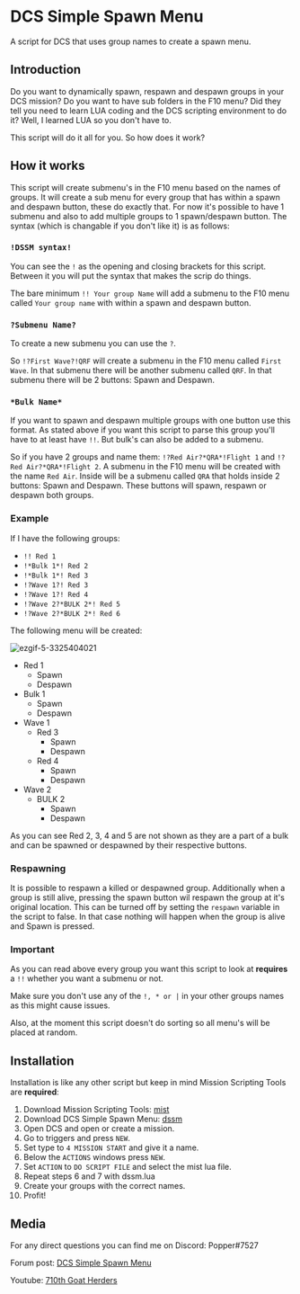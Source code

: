 # DCS Simple Spawn Menu
A script for DCS that uses group names to create a spawn menu.

## Introduction
Do you want to dynamically spawn, respawn and despawn groups in your DCS mission? Do you want to have sub folders in the F10 menu? Did they tell you need to learn LUA coding and the DCS scripting environment to do it? Well, I learned LUA so you don't have to.

This script will do it all for you. So how does it work?

## How it works
This script will create submenu's in the F10 menu based on the names of groups. It will create a sub menu for every group that has within a spawn and despawn button, these do exactly that. For now it's possible to have 1 submenu and also to add multiple groups to 1 spawn/despawn button. The syntax (which is changable if you don't like it) is as follows:

### ```!DSSM syntax!```
You can see the ```!``` as the opening and closing brackets for this script. Between it you will put the syntax that makes the scrip do things. 

The bare minimum ```!! Your group Name``` will add a submenu to the F10 menu called ```Your group name``` with within a spawn and despawn button.

### ```?Submenu Name?```
To create a new submenu you can use the ```?```. 

So ```!?First Wave?!QRF``` will create a submenu in the F10 menu called ```First Wave```. In that submenu there will be another submenu called ```QRF```. In that submenu there will be 2 buttons: Spawn and Despawn.


### ```*Bulk Name*```
If you want to spawn and despawn multiple groups with one button use this format. As stated above if you want this script to parse this group you'll have to at least have ```!!```. But bulk's can also be added to a submenu. 

So if you have 2 groups and name them: ```!?Red Air?*QRA*!Flight 1``` and ```!?Red Air?*QRA*!Flight 2```. A submenu in the F10 menu will be created with the name ```Red Air```. Inside will be a submenu called ```QRA``` that holds inside 2 buttons: Spawn and Despawn. These buttons will spawn, respawn or despawn both groups.

### Example
If I have the following groups:

- ```!! Red 1```
- ```!*Bulk 1*! Red 2```
- ```!*Bulk 1*! Red 3```
- ```!?Wave 1?! Red 3```
- ```!?Wave 1?! Red 4```
- ```!?Wave 2?*BULK 2*! Red 5```
- ```!?Wave 2?*BULK 2*! Red 6```

The following menu will be created:

![ezgif-5-3325404021](https://user-images.githubusercontent.com/7512733/148083674-40139be1-c814-4a63-8523-720268d3885f.gif)

- Red 1
  - Spawn
  - Despawn
- Bulk 1
  - Spawn
  - Despawn
- Wave 1
  - Red 3
    - Spawn 
    - Despawn
  - Red 4
    - Spawn 
    - Despawn
- Wave 2
  - BULK 2
    - Spawn
    - Despawn

As you can see Red 2, 3, 4 and 5 are not shown as they are a part of a bulk and can be spawned or despawned by their respective buttons.

### Respawning
It is possible to respawn a killed or despawned group. Additionally when a group is still alive, pressing the spawn button wil respawn the group at it's original location. This can be turned off by setting the ```respawn``` variable in the script to false. In that case nothing will happen when the group is alive and Spawn is pressed.

### Important
As you can read above every group you want this script to look at **requires** a ```!!``` whether you want a submenu or not.

Make sure you don't use any of the ```!, * or |``` in your other groups names as this might cause issues.

Also, at the moment this script doesn't do sorting so all menu's will be placed at random.

## Installation
Installation is like any other script but keep in mind Mission Scripting Tools are **required**:

1. Download Mission Scripting Tools: [mist](https://github.com/mrSkortch/MissionScriptingTools/releases)
2. Download DCS Simple Spawn Menu: [dssm](https://github.com/Markoudstaal/DCS-Simple-Spawn-Menu/releases)
3. Open DCS and open or create a mission.
4. Go to triggers and press ```NEW```.
5. Set type to ```4 MISSION START``` and give it a name.
6. Below the ```ACTIONS``` windows press ```NEW```.
7. Set ```ACTION``` to ```DO SCRIPT FILE``` and select the mist lua file.
8. Repeat steps 6 and 7 with dssm.lua
9. Create your groups with the correct names.
10. Profit!

## Media
For any direct questions you can find me on Discord: Popper#7527

Forum post: [DCS Simple Spawn Menu](https://forums.eagle.ru/topic/290315-dcs-simple-spawn-menu-create-an-f10-spawn-despawn-and-respawn-menu-without-coding/)

Youtube: [710th Goat Herders](https://www.youtube.com/channel/UCn-TZnAaI9qzF97O1_wiNyA)


